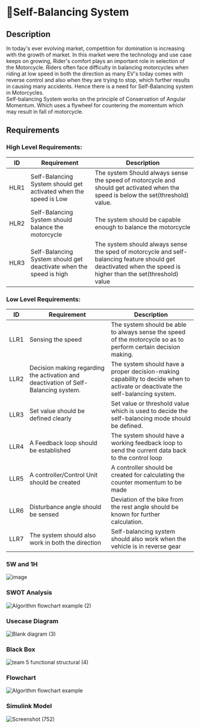 # 📌Self-Balancing System
## Description
In today's ever evolving market, competition for domination is increasing with the growth of market. In this market were the technology and use case keeps on growing, Rider's comfort plays an important role in selection of the Motorcycle. Riders often face difficulty in balancing motorcycles when riding at low speed in both the direction as many EV's today comes with reverse control and also when they are trying to stop, which further results in causing many accidents. Hence there is a need for Self-Balancing system in Motorcycles. </br> 
Self-balancing System works on the principle of Conservation of Angular Momentum. Which uses a flywheel for countering the momentum which may result in fall of motorcycle.

## Requirements

### High Level Requirements:

| ID | Requirement | Description |
| --- | --- | --- |
| HLR1 | Self-Balancing System should get activated when the speed is Low | The system Should always sense the speed of motorcycle and should get activated when the speed is below the set(threshold) value. |
| HLR2 | Self-Balancing System should balance the motorcycle | The system should be capable enough to balance the motorcycle |
| HLR3 | Self-Balancing System should get deactivate when the speed is high | The system should always sense the sped of motorcycle and self-balancing feature should get deactivated when the speed is higher than the set(threshold) value |

### Low Level Requirements:

| ID | Requirement | Description |
| --- | --- | --- |
| LLR1 | Sensing the speed | The system should be able to always sense the speed of the motorcycle so as to perform certain decision making. |
| LLR2 | Decision making regarding the activation and deactivation of Self-Balancing system. | The system should have a proper decision-making capability to decide when to activate or deactivate the self-balancing system. |
| LLR3 | Set value should be defined clearly | Set value or threshold value which is used to decide the self-balancing mode should be defined. |
| LLR4 | A Feedback loop should be established | The system should have a working feedback loop to send the current data back to the control loop |
| LLR5 | A controller/Control Unit should be created | A controller should be created for calculating the counter momentum to be made |
| LLR6 | Disturbance angle should be sensed | Deviation of the bike from the rest angle should be known for further calculation. |
| LLR7 | The system should also work in both the direction | Self-balancing system should also work when the vehicle is in reverse gear |

### 5W and 1H
![image](https://user-images.githubusercontent.com/66207959/160225521-a8d6314d-dca8-4465-8748-712c7446e3e4.png)

### SWOT Analysis
![Algorithm flowchart example (2)](https://user-images.githubusercontent.com/98849909/160179631-7f6d65a0-8611-44c3-ad89-0b896118ba83.png)

### Usecase Diagram 
![Blank diagram (3)](https://user-images.githubusercontent.com/98849909/160179752-b84e5aee-759a-4e64-9790-e73ac9dbbf2d.png)

### Black Box
![team 5 functional structural (4)](https://user-images.githubusercontent.com/98849909/160179854-9bea707d-ffb3-40fa-b8de-0f21cdd89ba8.png)

### Flowchart
![Algorithm flowchart example](https://user-images.githubusercontent.com/98849909/160224994-83869859-5964-426a-9cba-8fe59ef87fb4.png)

### Simulink Model
![Screenshot (752)](https://user-images.githubusercontent.com/66207959/160252450-00241479-53b9-4490-96e6-c23b4b09751f.png)
